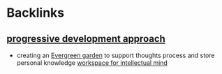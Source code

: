 
# Backlinks
## [progressive development approach](<progressive development approach.md>)
- creating an [Evergreen garden](<Evergreen garden.md>) to support thoughts process and store personal knowledge [workspace for intellectual mind](<workspace for intellectual mind.md>)

